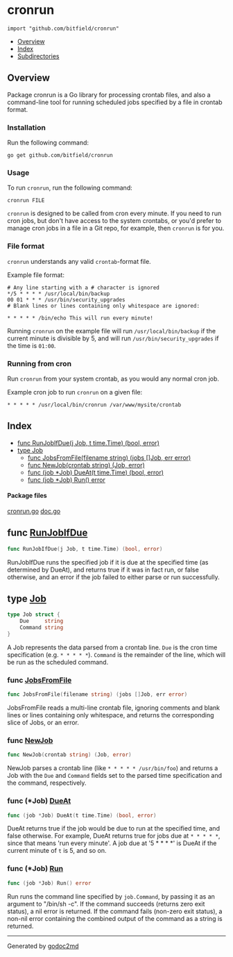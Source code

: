 

# cronrun
`import "github.com/bitfield/cronrun"`

* [Overview](#pkg-overview)
* [Index](#pkg-index)
* [Subdirectories](#pkg-subdirectories)

## <a name="pkg-overview">Overview</a>
Package cronrun is a Go library for processing crontab files, and also a
command-line tool for running scheduled jobs specified by a file in crontab
format.

### Installation
Run the following command:


	go get github.com/bitfield/cronrun

### Usage
To run `cronrun`, run the following command:


	cronrun FILE

`cronrun` is designed to be called from cron every minute. If you need to run
cron jobs, but don't have access to the system crontabs, or you'd prefer to
manage cron jobs in a file in a Git repo, for example, then `cronrun` is for
you.

### File format
`cronrun` understands any valid `crontab`-format file.

Example file format:


	# Any line starting with a # character is ignored
	*/5 * * * * /usr/local/bin/backup
	00 01 * * * /usr/bin/security_upgrades
	# Blank lines or lines containing only whitespace are ignored:
	
	* * * * * /bin/echo This will run every minute!

Running `cronrun` on the example file will run `/usr/local/bin/backup` if the
current minute is divisible by 5, and will run `/usr/bin/security_upgrades` if
the time is `01:00`.

### Running from cron
Run `cronrun` from your system crontab, as you would any normal cron job.

Example cron job to run `cronrun` on a given file:


	* * * * * /usr/local/bin/cronrun /var/www/mysite/crontab




## <a name="pkg-index">Index</a>
* [func RunJobIfDue(j Job, t time.Time) (bool, error)](#RunJobIfDue)
* [type Job](#Job)
  * [func JobsFromFile(filename string) (jobs []Job, err error)](#JobsFromFile)
  * [func NewJob(crontab string) (Job, error)](#NewJob)
  * [func (job *Job) DueAt(t time.Time) (bool, error)](#Job.DueAt)
  * [func (job *Job) Run() error](#Job.Run)


#### <a name="pkg-files">Package files</a>
[cronrun.go](/cronrun.go) [doc.go](/doc.go) 





## <a name="RunJobIfDue">func</a> [RunJobIfDue](/cronrun.go?s=3139:3189#L99)
``` go
func RunJobIfDue(j Job, t time.Time) (bool, error)
```
RunJobIfDue runs the specified job if it is due at the specified time (as
determined by DueAt), and returns true if it was in fact run, or false
otherwise, and an error if the job failed to either parse or run
successfully.




## <a name="Job">type</a> [Job](/cronrun.go?s=317:368#L17)
``` go
type Job struct {
    Due     string
    Command string
}

```
A Job represents the data parsed from a crontab line. `Due` is the cron
time specification (e.g. `* * * * *`). `Command` is the remainder of the line,
which will be run as the scheduled command.







### <a name="JobsFromFile">func</a> [JobsFromFile](/cronrun.go?s=1037:1095#L38)
``` go
func JobsFromFile(filename string) (jobs []Job, err error)
```
JobsFromFile reads a multi-line crontab file, ignoring comments and blank
lines or lines containing only whitespace, and returns the corresponding
slice of Jobs, or an error.


### <a name="NewJob">func</a> [NewJob](/cronrun.go?s=562:602#L25)
``` go
func NewJob(crontab string) (Job, error)
```
NewJob parses a crontab line (like `* * * * * /usr/bin/foo`) and returns a
Job with the `Due` and `Command` fields set to the parsed time specification
and the command, respectively.





### <a name="Job.DueAt">func</a> (\*Job) [DueAt](/cronrun.go?s=1751:1799#L66)
``` go
func (job *Job) DueAt(t time.Time) (bool, error)
```
DueAt returns true if the job would be due to run at the specified time, and
false otherwise. For example, DueAt returns true for jobs due at `* * * * *`,
since that means 'run every minute'. A job due at '5 * * * *' is DueAt if the
current minute of `t` is 5, and so on.




### <a name="Job.Run">func</a> (\*Job) [Run](/cronrun.go?s=2667:2694#L86)
``` go
func (job *Job) Run() error
```
Run runs the command line specified by `job.Command`, by passing it as an
argument to "/bin/sh -c". If the command succeeds (returns zero exit status),
a nil error is returned. If the command fails (non-zero exit status), a
non-nil error containing the combined output of the command as a string is
returned.








- - -
Generated by [godoc2md](http://godoc.org/github.com/davecheney/godoc2md)
